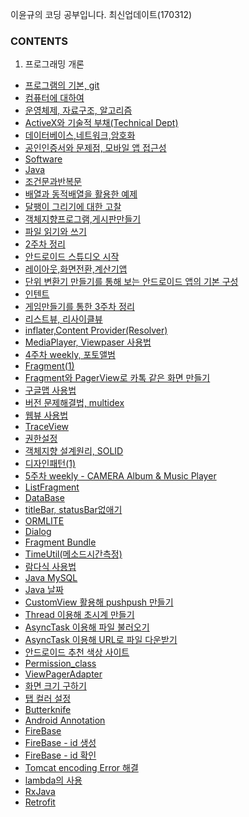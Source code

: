 ﻿이윤규의 코딩 공부입니다. 최신업데이트(170312)

### CONTENTS

1. 프로그래밍 개론

* [프로그램의 기본, git](https://github.com/Younkyu/Younkyu/blob/master/pdf/170109%20-%20%ED%94%84%EB%A1%9C%EA%B7%B8%EB%9E%A8%EC%9D%98%20%EA%B8%B0%EB%B3%B8%2C%20git.pdf)
* [컴퓨터에 대하여](https://github.com/Younkyu/Younkyu/blob/master/pdf/170110%20-%20%EC%BB%B4%ED%93%A8%ED%84%B0%EC%97%90%20%EB%8C%80%ED%95%98%EC%97%AC.pdf)
* [운영체제, 자료구조, 알고리즘](https://github.com/Younkyu/Younkyu/blob/master/pdf/170111%20-%20%EC%9A%B4%EC%98%81%EC%B2%B4%EC%A0%9C%2C%EC%9E%90%EB%A3%8C%EA%B5%AC%EC%A1%B0%2C%EC%95%8C%EA%B3%A0%EB%A6%AC%EC%A6%98.pdf)
* [ActiveX와 기술적 부채(Technical Dept)](https://github.com/Younkyu/Younkyu/blob/master/pdf/ActiveX%EC%99%80%20%EA%B8%B0%EC%88%A0%EC%A0%81%20%EB%B6%80%EC%B1%84(Technical%20Dept).pdf)
* [데이터베이스,네트워크,암호화](https://github.com/Younkyu/Younkyu/blob/master/pdf/170112%20-%20%EB%8D%B0%EC%9D%B4%ED%84%B0%EB%B2%A0%EC%9D%B4%EC%8A%A4%2C%EB%84%A4%ED%8A%B8%EC%9B%8C%ED%81%AC%2C%EC%95%94%ED%98%B8%ED%99%94.pdf
)
* [공인인증서와 문제점, 모바일 앱 접근성](https://github.com/Younkyu/Younkyu/blob/master/pdf/%EA%B3%B5%EC%9D%B8%EC%9D%B8%EC%A6%9D%EC%84%9C%EC%99%80_%EB%AC%B8%EC%A0%9C%EC%A0%90%2C%EB%AA%A8%EB%B0%94%EC%9D%BC_%EC%95%B1_%EC%A0%91%EA%B7%BC%EC%84%B1.pdf)
* [Software](https://github.com/Younkyu/Younkyu/blob/master/pdf/170113%20-%20software.md)
* [Java](https://github.com/Younkyu/Younkyu/blob/master/pdf/170116%20-%20java.md)
* [조건문과반복문](https://github.com/Younkyu/Younkyu/blob/master/pdf/170117%20-%20%EC%A1%B0%EA%B1%B4%EB%AC%B8%EA%B3%BC%20%EB%B0%98%EB%B3%B5%EB%AC%B8.md)
* [배열과 동적배열을 활용한 예제](https://github.com/Younkyu/Younkyu/blob/master/pdf/170118%20-%20%EB%B0%B0%EC%97%B4%EA%B3%BC%20%EB%8F%99%EC%A0%81%EB%B0%B0%EC%97%B4%EC%9D%84%20%ED%99%9C%EC%9A%A9%ED%95%9C%20%EC%98%88%EC%A0%9C%EB%93%A4.md)
* [달팽이 그리기에 대한 고찰](https://github.com/Younkyu/Younkyu/blob/master/pdf/170118%20-%20%EB%8B%AC%ED%8C%BD%EC%9D%B4%EA%B7%B8%EB%A6%AC%EA%B8%B0%EC%97%90%20%EB%8C%80%ED%95%9C%20%EA%B3%A0%EC%B0%B0.md)
* [객체지향프로그램,게시판만들기](https://github.com/Younkyu/Younkyu/blob/master/pdf/170119%20-%20%EA%B0%9D%EC%B2%B4%EC%A7%80%ED%96%A5%ED%94%84%EB%A1%9C%EA%B7%B8%EB%9E%A8%2C%EA%B2%8C%EC%8B%9C%ED%8C%90%20%EB%A7%8C%EB%93%A4%EA%B8%B0.md)
* [파일 읽기와 쓰기](https://github.com/Younkyu/Younkyu/blob/master/pdf/170120%20-%20%ED%8C%8C%EC%9D%BC%20%EC%9D%BD%EA%B8%B0%EC%99%80%20%EC%93%B0%EA%B8%B0.md)
* [2주차 정리](https://github.com/Younkyu/Younkyu/blob/master/pdf/170121%20-%202%EC%A3%BC%EC%B0%A8%20%ED%9A%8C%EA%B3%A0%EB%A1%9D.md)
* [안드로이드 스튜디오 시작](https://github.com/Younkyu/Younkyu/blob/master/pdf/170123%20-%20%EC%95%88%EB%93%9C%EB%A1%9C%EC%9D%B4%EB%93%9C%20%EC%8A%A4%ED%8A%9C%EB%94%94%EC%98%A4%20%EC%8B%9C%EC%9E%91.md)
* [레이아웃,화면전환,계산기앱](https://github.com/Younkyu/Younkyu/blob/master/pdf/170124%20-%20%EB%A0%88%EC%9D%B4%EC%95%84%EC%9B%83%2C%ED%99%94%EB%A9%B4%EC%A0%84%ED%99%98%2C%EA%B3%84%EC%82%B0%EA%B8%B0%EC%95%B1.md)
* [단위 변환기 만들기를 통해 보는 안드로이드 앱의 기본 구성](https://github.com/Younkyu/Younkyu/blob/master/pdf/170125%20-%EB%8B%A8%EC%9C%84%20%EB%B3%80%ED%99%98%EA%B8%B0%20%EB%A7%8C%EB%93%A4%EA%B8%B0%EB%A5%BC%20%ED%86%B5%ED%95%B4%20%EB%B3%B4%EB%8A%94%20%EC%95%88%EB%93%9C%EB%A1%9C%EC%9D%B4%EB%93%9C%20%EC%95%B1%EC%9D%98%20%EA%B8%B0%EB%B3%B8%20%EA%B5%AC%EC%84%B1.md)
* [인텐트](https://github.com/Younkyu/Younkyu/blob/master/pdf/170126%20-%20%EC%9D%B8%ED%85%90%ED%8A%B8.md)
* [게임만들기를 통한 3주차 정리](https://github.com/Younkyu/Younkyu/blob/master/pdf/170128%20-%20%EA%B2%8C%EC%9E%84%EB%A7%8C%EB%93%A4%EA%B8%B0%EB%A5%BC%20%ED%86%B5%ED%95%9C%203%EC%A3%BC%EC%B0%A8%20%EC%A0%95%EB%A6%AC.md)
* [리스트뷰, 리사이클뷰](https://github.com/Younkyu/Younkyu/blob/master/pdf/170131%20-%20%EB%A6%AC%EC%8A%A4%ED%8A%B8%EB%B7%B0%2C%20%EB%A6%AC%EC%82%AC%EC%9D%B4%ED%81%B4%EB%B7%B0.md)
* [inflater,Content Provider(Resolver)](https://github.com/Younkyu/Younkyu/blob/master/pdf/170201%20-%20inflater%2CContent%20Provider(Resolver).md)
* [MediaPlayer, Viewpaser 사용법](https://github.com/Younkyu/Younkyu/blob/master/pdf/170202%20-%20MediaPlayer%2C%20Viewpaser%20%EC%82%AC%EC%9A%A9%EB%B2%95.md)
* [4주차 weekly, 포토앨범](https://github.com/Younkyu/Younkyu/blob/master/pdf/170205%20-%204%EC%A3%BC%EC%B0%A8%20weekly.md)
* [Fragment(1)](https://github.com/Younkyu/Younkyu/blob/master/pdf/170206%20-%20Fragment(1).md)
* [Fragment와 PagerView로 카톡 같은 화면 만들기](https://github.com/Younkyu/Younkyu/blob/master/%EC%82%AC%EC%9A%A9%EB%B2%95%EC%B0%BD%EA%B3%A0/Fragment%EC%99%80%20PagerView%EB%A1%9C%20%EC%B9%B4%ED%86%A1%20%EA%B0%99%EC%9D%80%20%ED%99%94%EB%A9%B4%20%EB%A7%8C%EB%93%A4%EA%B8%B0.md)
* [구글맵 사용법](https://github.com/Younkyu/Younkyu/blob/master/%EC%82%AC%EC%9A%A9%EB%B2%95%EC%B0%BD%EA%B3%A0/%EA%B5%AC%EA%B8%80%EB%A7%B5%20%EC%82%AC%EC%9A%A9%EB%B2%95.md)
* [버전 문제해결법, multidex](https://github.com/Younkyu/Younkyu/blob/master/%EC%82%AC%EC%9A%A9%EB%B2%95%EC%B0%BD%EA%B3%A0/%EB%B2%84%EC%A0%84%20%EB%AC%B8%EC%A0%9C%ED%95%B4%EA%B2%B0%EB%B2%95%2C%20multidex.md)
* [웹뷰 사용법](https://github.com/Younkyu/Younkyu/blob/master/%EC%82%AC%EC%9A%A9%EB%B2%95%EC%B0%BD%EA%B3%A0/%EC%9B%B9%EB%B7%B0%20%EC%82%AC%EC%9A%A9%EB%B2%95.md)
* [TraceView](https://github.com/Younkyu/Younkyu/blob/master/%EC%82%AC%EC%9A%A9%EB%B2%95%EC%B0%BD%EA%B3%A0/TraceView.md)
* [권한설정](https://github.com/Younkyu/Younkyu/blob/master/%EC%82%AC%EC%9A%A9%EB%B2%95%EC%B0%BD%EA%B3%A0/%EA%B6%8C%ED%95%9C%EC%84%A4%EC%A0%95.md)
* [객체지향 설계원리, SOLID](https://github.com/Younkyu/Younkyu/blob/master/pdf/170208%20-%20%EA%B0%9D%EC%B2%B4%EC%A7%80%ED%96%A5%20%EC%84%A4%EA%B3%84%EC%9B%90%EB%A6%AC%2C%20SOLID.md)
* [디자인패턴(1)](https://github.com/Younkyu/Younkyu/blob/master/pdf/170209%20-%20%EB%94%94%EC%9E%90%EC%9D%B8%ED%8C%A8%ED%84%B4(1).md)
* [5주차 weekly - CAMERA Album & Music Player](https://github.com/Younkyu/Younkyu/blob/master/pdf/170212%20-%205%EC%A3%BC%EC%B0%A8%20weekly%20-%20CAMERA%20Album%20%26%20Music%20Player.md)
* [ListFragment](https://github.com/Younkyu/Younkyu/blob/master/pdf/170213%20-%20ListFragment.md)
* [DataBase](https://github.com/Younkyu/Younkyu/blob/master/pdf/170213%20-%20DataBase.md)
* [titleBar, statusBar없애기](https://github.com/Younkyu/Younkyu/blob/master/%EC%82%AC%EC%9A%A9%EB%B2%95%EC%B0%BD%EA%B3%A0/titleBar%2C%20statusBar%20%EC%97%86%EC%95%A0%EA%B8%B0.md)
* [ORMLITE](https://github.com/Younkyu/Younkyu/blob/master/pdf/170214%20-%20ORMLITE.md)
* [Dialog](https://github.com/Younkyu/Younkyu/blob/master/%EC%82%AC%EC%9A%A9%EB%B2%95%EC%B0%BD%EA%B3%A0/Dialog.md)
* [Fragment Bundle](https://github.com/Younkyu/Younkyu/blob/master/%EC%82%AC%EC%9A%A9%EB%B2%95%EC%B0%BD%EA%B3%A0/Fragment%20Bundle%20%EC%82%AC%EC%9A%A9.md)
* [TimeUtil(메소드시간측정)](https://github.com/Younkyu/Younkyu/blob/master/%EC%82%AC%EC%9A%A9%EB%B2%95%EC%B0%BD%EA%B3%A0/TimeUtil(%EB%A9%94%EC%86%8C%EB%93%9C%20%EC%8B%9C%EA%B0%84%20%EC%B8%A1%EC%A0%95).md)
* [람다식 사용법](https://github.com/Younkyu/Younkyu/blob/master/%EC%82%AC%EC%9A%A9%EB%B2%95%EC%B0%BD%EA%B3%A0/%EB%9E%8C%EB%8B%A4%EC%8B%9D%EC%82%AC%EC%9A%A9%EB%B2%95.md)
* [Java MySQL](https://github.com/Younkyu/Younkyu/blob/master/%EC%82%AC%EC%9A%A9%EB%B2%95%EC%B0%BD%EA%B3%A0/Java%20MySQL.md)
* [Java 날짜](https://github.com/Younkyu/Younkyu/blob/master/%EC%82%AC%EC%9A%A9%EB%B2%95%EC%B0%BD%EA%B3%A0/Java%20%EB%82%A0%EC%A7%9C.md)
* [CustomView 활용해 pushpush 만들기](https://github.com/Younkyu/Younkyu/blob/master/pdf/170221%20-%20CustomView%20%ED%99%9C%EC%9A%A9%ED%95%B4%20pushpush%20%EB%A7%8C%EB%93%A4%EA%B8%B0.md)
* [Thread 이용해 초시계 만들기](https://github.com/Younkyu/Younkyu/blob/master/pdf/170223%20-%20Thread%20%EC%9D%B4%EC%9A%A9%ED%95%B4%20%EC%B4%88%EC%8B%9C%EA%B3%84%20%EB%A7%8C%EB%93%A4%EA%B8%B0.md)
* [AsyncTask 이용해 파일 불러오기](https://github.com/Younkyu/Younkyu/blob/master/pdf/170223%20-%20AsyncTask%20%EC%9D%B4%EC%9A%A9%ED%95%B4%20%ED%8C%8C%EC%9D%BC%20%EB%B6%88%EB%9F%AC%EC%98%A4%EA%B8%B0.md)
* [AsyncTask 이용해 URL로 파일 다운받기](https://github.com/Younkyu/Younkyu/blob/master/pdf/170223%20-%20AsyncTask%20%EC%9D%B4%EC%9A%A9%ED%95%B4%20URL%EB%A1%9C%20%ED%8C%8C%EC%9D%BC%20%EB%8B%A4%EC%9A%B4%EB%B0%9B%EA%B8%B0.md)
* [안드로이드 추천 색상 사이트](http://davidlab.net/google-design-ko/style/color.html#)
* [Permission_class](https://github.com/Younkyu/Younkyu/blob/master/%EC%82%AC%EC%9A%A9%EB%B2%95%EC%B0%BD%EA%B3%A0/Permission.md)
* [ViewPagerAdapter](https://github.com/Younkyu/Younkyu/blob/master/%EC%82%AC%EC%9A%A9%EB%B2%95%EC%B0%BD%EA%B3%A0/ViewPagerAdapter.md)
* [화면 크기 구하기](https://github.com/Younkyu/Younkyu/blob/master/%EC%82%AC%EC%9A%A9%EB%B2%95%EC%B0%BD%EA%B3%A0/%ED%99%94%EB%A9%B4%20%ED%81%AC%EA%B8%B0%20%EA%B5%AC%ED%95%98%EA%B8%B0.md)
* [탭 컬러 설정](https://github.com/Younkyu/Younkyu/blob/master/%EC%82%AC%EC%9A%A9%EB%B2%95%EC%B0%BD%EA%B3%A0/%ED%83%AD%20%EC%BB%AC%EB%9F%AC%EC%84%A4%EC%A0%95.md)
* [Butterknife](https://github.com/Younkyu/Younkyu/blob/master/%EC%82%AC%EC%9A%A9%EB%B2%95%EC%B0%BD%EA%B3%A0/Butterknife.md)
* [Android Annotation](https://github.com/Younkyu/Younkyu/blob/master/%EC%82%AC%EC%9A%A9%EB%B2%95%EC%B0%BD%EA%B3%A0/Android%20Annotation.md)
* [FireBase](https://github.com/Younkyu/Younkyu/blob/master/%EC%82%AC%EC%9A%A9%EB%B2%95%EC%B0%BD%EA%B3%A0/FireBase.md)
* [FireBase - id 생성](https://github.com/Younkyu/Younkyu/blob/master/%EC%82%AC%EC%9A%A9%EB%B2%95%EC%B0%BD%EA%B3%A0/FireBase%20-%20id%20%EC%83%9D%EC%84%B1.md)
* [FireBase - id 확인](https://github.com/Younkyu/Younkyu/blob/master/%EC%82%AC%EC%9A%A9%EB%B2%95%EC%B0%BD%EA%B3%A0/FireBase%20-%20id%20%ED%99%95%EC%9D%B8.md)
* [Tomcat encoding Error 해결](https://github.com/Younkyu/Younkyu/blob/master/%EC%82%AC%EC%9A%A9%EB%B2%95%EC%B0%BD%EA%B3%A0/Tomcat%20encoding%20Error%20%ED%95%B4%EA%B2%B0.md)
* [lambda의 사용](https://github.com/Younkyu/Younkyu/blob/master/%EC%82%AC%EC%9A%A9%EB%B2%95%EC%B0%BD%EA%B3%A0/lambda%EC%9D%98%20%EC%82%AC%EC%9A%A9.md)
* [RxJava](https://github.com/Younkyu/Younkyu/blob/master/%EC%82%AC%EC%9A%A9%EB%B2%95%EC%B0%BD%EA%B3%A0/Rxjava.md)
* [Retrofit]()